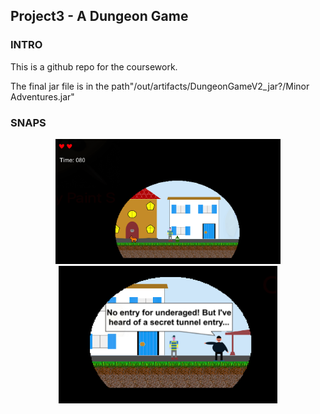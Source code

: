 ## Project3 - A Dungeon Game

### INTRO
This is a github repo for the coursework.

The final jar file is in the path"/out/artifacts/DungeonGameV2_jar?/Minor Adventures.jar"

### SNAPS

    
<p align="center">
      <img src="images/Screen%20Shot%202020-11-28%20at%2011.19.20%20PM.png" width="360" alt="upground">
     <img src="images/Screen%20Shot%202020-11-28%20at%2011.19.30%20PM.png" width="350" alt="upground">

   
</p>
